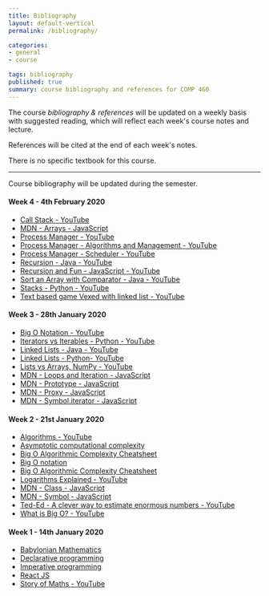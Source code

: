 ```yaml
---
title: Bibliography
layout: default-vertical
permalink: /bibliography/

categories:
- general
- course

tags: bibliography
published: true
summary: course bibliography and references for COMP 460
---
```


The course *bibliography & references* will be updated on a weekly basis with suggested reading, which will reflect each week's course notes and lecture.

References will be cited at the end of each week's notes.

There is no specific textbook for this course.

***

Course bibliography will be updated during the semester.

#### Week 4 - 4th February 2020

* [Call Stack - YouTube](https://www.youtube.com/watch?v=Q2sFmqvpBe0)
* [MDN - Arrays - JavaScript](https://developer.mozilla.org/en-US/docs/Web/JavaScript/Reference/Global_Objects/Array)
* [Process Manager - YouTube](https://www.youtube.com/watch?v=bS3QuOQgUu8)
* [Process Manager - Algorithms and Management - YouTube](https://www.youtube.com/watch?v=7FRW4iGjLrc)
* [Process Manager - Scheduler - YouTube](https://www.youtube.com/watch?v=bS3QuOQgUu8)
* [Recursion - Java - YouTube](https://www.youtube.com/watch?v=KEEKn7Me-ms)
* [Recursion and Fun - JavaScript - YouTube](https://youtu.be/k7-N8R0-KY4)
* [Sort an Array with Comparator - Java - YouTube](https://www.youtube.com/watch?v=SzzSwvQfKyk)
* [Stacks - Python - YouTube](https://youtu.be/NKmasqr_Xkw)
* [Text based game Vexed with linked list - YouTube](https://www.youtube.com/watch?v=l96Txo9XDkY)

#### Week 3 - 28th January 2020

* [Big O Notation - YouTube](https://www.youtube.com/watch?v=v4cd1O4zkGw)
* [Iterators vs Iterables - Python - YouTube](https://www.youtube.com/watch?v=vtmiYo_600M)
* [Linked Lists - Java - YouTube](https://www.youtube.com/watch?v=njTh_OwMljA)
* [Linked Lists - Python- YouTube](https://www.youtube.com/watch?v=6r62JV_V9SU)
* [Lists vs Arrays, NumPy - YouTube](https://www.youtube.com/watch?v=BrZ5OoYzfN8)
* [MDN - Loops and Iteration - JavaScript](https://developer.mozilla.org/en-US/docs/Web/JavaScript/Guide/Loops_and_iteration)
* [MDN - Prototype - JavaScript](https://developer.mozilla.org/en-US/docs/Learn/JavaScript/Objects/Object_prototypes)
* [MDN - Proxy - JavaScript](https://developer.mozilla.org/en-US/docs/Web/JavaScript/Reference/Global_Objects/Proxy)
* [MDN - Symbol.iterator - JavaScript](https://developer.mozilla.org/en-US/docs/Web/JavaScript/Reference/Global_Objects/Symbol/iterator)

#### Week 2 - 21st January 2020

* [Algorithms - YouTube](https://youtu.be/Q9HjeFD62Uk)
* [Asymptotic computational complexity](https://en.wikipedia.org/wiki/Asymptotic_computational_complexity)
* [Big O Algorithmic Complexity Cheatsheet](https://www.bigocheatsheet.com/)
* [Big O notation](https://en.wikipedia.org/wiki/Big_O_notation)
* [Big O Algorithmic Complexity Cheatsheet](https://www.bigocheatsheet.com/)
* [Logarithms Explained - YouTube](https://www.youtube.com/watch?v=zzu2POfYv0Y)
* [MDN - Class - JavaScript](https://developer.mozilla.org/en-US/docs/Web/JavaScript/Reference/Classes)
* [MDN - Symbol - JavaScript](https://developer.mozilla.org/en-US/docs/Web/JavaScript/Reference/Global_Objects/Symbol)
* [Ted-Ed - A clever way to estimate enormous numbers - YouTube](https://www.youtube.com/watch?v=0YzvupOX8Is)
* [What is Big O? - YouTube](https://www.youtube.com/watch?v=MyeV2_tGqvw)

#### Week 1 - 14th January 2020

* [Babylonian Mathematics](https://en.wikipedia.org/wiki/Babylonian_mathematics)
* [Declarative programming](https://en.wikipedia.org/wiki/Declarative_programming)
* [Imperative programming](https://en.wikipedia.org/wiki/Imperative_programming)
* [React JS](https://reactjs.org/)
* [Story of Maths - YouTube](https://www.youtube.com/watch?v=pb0MSMGSIeY)